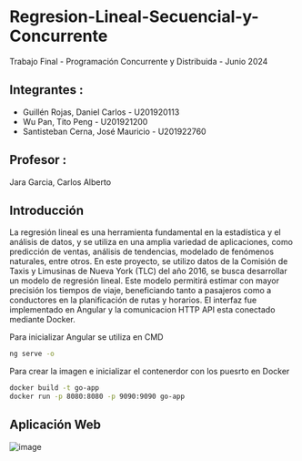 # Regresion-Lineal-Secuencial-y-Concurrente

Trabajo Final - Programación Concurrente y Distribuida - Junio 2024

## Integrantes :
- Guillén Rojas, Daniel Carlos		- U201920113
- Wu Pan, Tito Peng 			- U201921200
- Santisteban Cerna, José Mauricio	- U201922760

## Profesor :
Jara Garcia, Carlos Alberto


## Introducción
La regresión lineal es una herramienta fundamental en la estadística y el análisis de datos, y se utiliza en una amplia variedad de aplicaciones, como predicción de ventas, análisis de tendencias, modelado de fenómenos naturales, entre otros. En este proyecto, se utilizo datos de la Comisión de Taxis y Limusinas de Nueva York (TLC) del año 2016, se busca desarrollar un modelo de regresión lineal. Este modelo permitirá estimar con mayor precisión los tiempos de viaje, beneficiando tanto a pasajeros como a conductores en la planificación de rutas y horarios. El interfaz fue implementado en Angular y la comunicacion HTTP API esta conectado mediante Docker.

Para inicializar Angular se utiliza en CMD
```bash
ng serve -o
```

Para crear la imagen e inicializar el contenerdor con los puesrto en Docker
```bash
docker build -t go-app
docker run -p 8080:8080 -p 9090:9090 go-app
```

## Aplicación Web
![image](https://github.com/TitoWuPan/Regresion-Lineal-Secuencial-y-Concurrente/assets/91169600/37094a50-640e-4852-8dc1-bac6bf6f0782)

